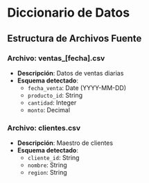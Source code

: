 # Diccionario de Datos

## Estructura de Archivos Fuente

### Archivo: ventas_[fecha].csv
- **Descripción**: Datos de ventas diarias
- **Esquema detectado**:
  - `fecha_venta`: Date (YYYY-MM-DD)
  - `producto_id`: String
  - `cantidad`: Integer
  - `monto`: Decimal

### Archivo: clientes.csv
- **Descripción**: Maestro de clientes
- **Esquema detectado**:
  - `cliente_id`: String
  - `nombre`: String
  - `region`: String
